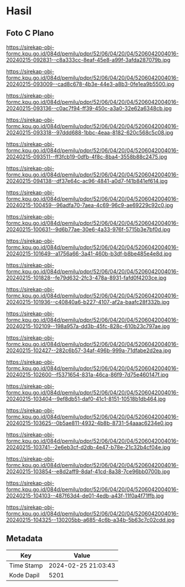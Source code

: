 # Hasil

## Foto C Plano

https://sirekap-obj-formc.kpu.go.id/084d/pemilu/pdpr/52/06/04/20/04/5206042004016-20240215-092831--c8a333cc-8eaf-45e8-a99f-3afda287079b.jpg

https://sirekap-obj-formc.kpu.go.id/084d/pemilu/pdpr/52/06/04/20/04/5206042004016-20240215-093009--cad8c678-4b3e-44e3-a8b3-0fe1ea9b5500.jpg

https://sirekap-obj-formc.kpu.go.id/084d/pemilu/pdpr/52/06/04/20/04/5206042004016-20240215-093136--c0ac7f94-ff39-450c-a3a0-32e62a6348cb.jpg

https://sirekap-obj-formc.kpu.go.id/084d/pemilu/pdpr/52/06/04/20/04/5206042004016-20240215-093318--97ddd688-1bbc-4eaa-8182-620c568c5c08.jpg

https://sirekap-obj-formc.kpu.go.id/084d/pemilu/pdpr/52/06/04/20/04/5206042004016-20240215-093511--ff3fcb19-0dfb-4f8c-8ba4-3558b88c2475.jpg

https://sirekap-obj-formc.kpu.go.id/084d/pemilu/pdpr/52/06/04/20/04/5206042004016-20240215-094138--df37e64c-ac96-4841-a0d7-f41b841ef614.jpg

https://sirekap-obj-formc.kpu.go.id/084d/pemilu/pdpr/52/06/04/20/04/5206042004016-20240215-100459--96adfa70-7aea-4c69-96c9-ae69229c92c0.jpg

https://sirekap-obj-formc.kpu.go.id/084d/pemilu/pdpr/52/06/04/20/04/5206042004016-20240215-100631--9d6b77ae-30e6-4a33-976f-5715b3e7bf0d.jpg

https://sirekap-obj-formc.kpu.go.id/084d/pemilu/pdpr/52/06/04/20/04/5206042004016-20240215-101649--a1756a66-3a41-460b-b3df-b8be485e4e8d.jpg

https://sirekap-obj-formc.kpu.go.id/084d/pemilu/pdpr/52/06/04/20/04/5206042004016-20240215-101828--fe79d632-2fc3-478a-8931-fafd0f4203ce.jpg

https://sirekap-obj-formc.kpu.go.id/084d/pemilu/pdpr/52/06/04/20/04/5206042004016-20240215-101936--c40840a6-b227-4107-af2a-baafc28f332b.jpg

https://sirekap-obj-formc.kpu.go.id/084d/pemilu/pdpr/52/06/04/20/04/5206042004016-20240215-102109--198a957a-dd3b-45fc-828c-610b23c797ae.jpg

https://sirekap-obj-formc.kpu.go.id/084d/pemilu/pdpr/52/06/04/20/04/5206042004016-20240215-102427--282c6b57-34af-496b-999a-71dfabe2d2ea.jpg

https://sirekap-obj-formc.kpu.go.id/084d/pemilu/pdpr/52/06/04/20/04/5206042004016-20240215-102600--f5371654-831a-46ca-86f9-7d75e460147f.jpg

https://sirekap-obj-formc.kpu.go.id/084d/pemilu/pdpr/52/06/04/20/04/5206042004016-20240215-103404--9ef8db51-daf0-41c1-8151-10518b1db464.jpg

https://sirekap-obj-formc.kpu.go.id/084d/pemilu/pdpr/52/06/04/20/04/5206042004016-20240215-103625--0b5ae811-4932-4b8b-8731-54aaac6234e0.jpg

https://sirekap-obj-formc.kpu.go.id/084d/pemilu/pdpr/52/06/04/20/04/5206042004016-20240215-103741--2e6eb3cf-d2db-4e47-b78e-21c32b4cf04e.jpg

https://sirekap-obj-formc.kpu.go.id/084d/pemilu/pdpr/52/06/04/20/04/5206042004016-20240215-103854--e8d2aff9-8daf-41cd-8a38-7ce96bb0700b.jpg

https://sirekap-obj-formc.kpu.go.id/084d/pemilu/pdpr/52/06/04/20/04/5206042004016-20240215-104103--487f63d4-de01-4edb-a43f-11f0a4f71ffb.jpg

https://sirekap-obj-formc.kpu.go.id/084d/pemilu/pdpr/52/06/04/20/04/5206042004016-20240215-104325--130205bb-a685-4c6b-a34b-5b63c7c02cdd.jpg


## Metadata

| Key        | Value               |
| ---------- | ------------------- |
| Time Stamp | 2024-02-25 21:03:43 |
| Kode Dapil | 5201                |



